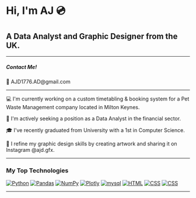 
<h1>Hi, I'm AJ 💿</h1>

<h2>A Data Analyst and Graphic Designer from the UK.</h2>


<hr>
<h5>Contact Me!</h5>
📧 AJD1776.AD@gmail.com 

<div>

<hr>
<p>💻 I'm currently working on a custom timetabling & booking system for a Pet Waste Management company located in Milton Keynes.</p>
<p>🎯 I'm actively seeking a position as a Data Analyst in the financial sector.</p>
<p>🎓 I've recently graduated from University with a 1st in Computer Science.</p>
<p>🎨 I refine my graphic design skills by creating artwork and sharing it on Instagram @ajd.gfx.</p>

</div>

<!-- SHIELDS -->
<hr>
<div>
    <h3 id="built-with">My Top Technologies</h3>
    <!-- Python -->
    <a href="https://www.python.org/">
        <img alt="Python" src="https://img.shields.io/badge/Python-FFD43B?style=for-the-badge&logo=Python"></a>
    <!-- Pandas -->
    <a href="https://pandas.pydata.org">
        <img alt="Pandas" src="https://img.shields.io/badge/Pandas-150458?style=for-the-badge&logo=Pandas"></a>
    <!-- NumPy -->
    <a href="https://numpy.org/">
        <img alt="NumPy" src="https://img.shields.io/badge/numpy-013243?style=for-the-badge&logo=numpy"></a>
    <!-- Plotly -->
    <a href="https://plotly.com/">
        <img alt="Plotly" src="https://img.shields.io/badge/Plotly-3F4F75?style=for-the-badge&logo=Plotly"></a>
    <!-- mysql -->
    <a href="https://plotly.com/">
        <img alt="mysql" src="https://img.shields.io/badge/mysql-4479A1?style=for-the-badge&logo=mysql&logoColor=white"></a>
    <!-- HTML -->
    <a href="https://developer.mozilla.org/en-US/docs/Web/HTML">
        <img alt="HTML" src="https://img.shields.io/badge/HTML-E34F26?style=for-the-badge&logo=HTML5&logoColor=white"></a>
    <!-- CSS -->
    <a href="https://developer.mozilla.org/en-US/docs/Web/CSS">
        <img alt="CSS" src="https://img.shields.io/badge/CSS-1572B6?style=for-the-badge&logo=CSS3"></a>
    <!-- JavaScript -->
    <a href="https://developer.mozilla.org/en-US/docs/Web/CSS">
        <img alt="CSS" src="https://img.shields.io/badge/javascript-F7DF1E?style=for-the-badge&logo=javascript&logoColor=black"></a>
</div>
<hr>
